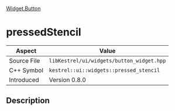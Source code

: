 [Widget.Button](index)
# pressedStencil
| Aspect | Value |
| --- | --- |
| Source File | `libKestrel/ui/widgets/button_widget.hpp` |
| C++ Symbol | `kestrel::ui::widgets::pressed_stencil` |
| Introduced | Version 0.8.0 |
## Description

